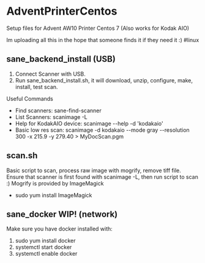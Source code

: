 # AdventPrinterCentos

Setup files for Advent AW10 Printer Centos 7
(Also works for Kodak AIO)

Im uploading all this in the hope that someone finds it if they need it :)
#linux

sane_backend_install (USB)
-----------------------------

1. Connect Scanner with USB.
2. Run sane_backend_install.sh, it will download, unzip, configure, make, install, test scan.

Useful Commands
* Find scanners: sane-find-scanner
* List Scanners: scanimage -L
* Help for KodakAIO device: scanimage --help -d 'kodakaio'
* Basic low res scan:  scanimage -d kodakaio --mode gray --resolution 300 -x 215.9 -y 279.40 > MyDocScan.pgm

scan.sh
-------

Basic script to scan, process raw image with mogrify, remove tiff file.
Ensure that scanner is first found with scanimage -L, then run script to scan :)
Mogrify is provided by ImageMagick
* sudo yum install ImageMagick
      
sane_docker WIP! (network)
--------------------

Make sure you have docker installed with:
1. sudo yum install docker
2. systemctl start docker
3. systemctl enable docker


